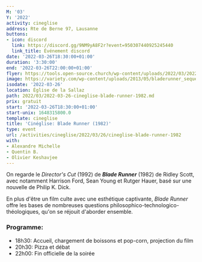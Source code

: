 ```yaml
---
M: '03'
Y: '2022'
activity: cineglise
address: Rte de Berne 97, Lausanne
buttons:
- icon: discord
  link: https://discord.gg/9NM9yA8F2r?event=950307440925245440
  link_title: Événement discord
date: '2022-03-26T18:30:00+01:00'
duration: '3:30:00'
end: '2022-03-26T22:00:00+01:00'
flyer: https://tools.open-source.church/wp-content/uploads/2022/03/2022-03-26-cineglise-bladerunner_square.jpg
image: https://variety.com/wp-content/uploads/2013/05/bladerunner_sequel.jpg
isodate: '2022-03-26'
location: Église de la Sallaz
path: 2022/03/2022-03-26-cineglise-blade-runner-1982.md
prix: gratuit
start: '2022-03-26T18:30:00+01:00'
start-unix: 1648315800.0
template: cineglise
title: 'Cinéglise: Blade Runner (1982)'
type: event
url: /activities/cineglise/2022/03/26/cineglise-blade-runner-1982
with:
- Alexandre Michelle
- Quentin B.
- Olivier Keshavjee
---
```

On regarde le *Director's Cut* (1992) de ***Blade Runner*** (1982) de Ridley Scott, avec notamment Harrison Ford, Sean Young et Rutger Hauer, basé sur une nouvelle de Philip K. Dick.

En plus d'être un film culte avec une esthétique captivante, *Blade Runner* offre les bases de nombreuses questions philosophico-technologico-théologiques, qu'on se réjouit d'aborder ensemble.



### Programme:

- 18h30: Accueil, chargement de boissons et pop-corn, projection du film
- 20h30: Pizza et débat
- 22h00: Fin officielle de la soirée 